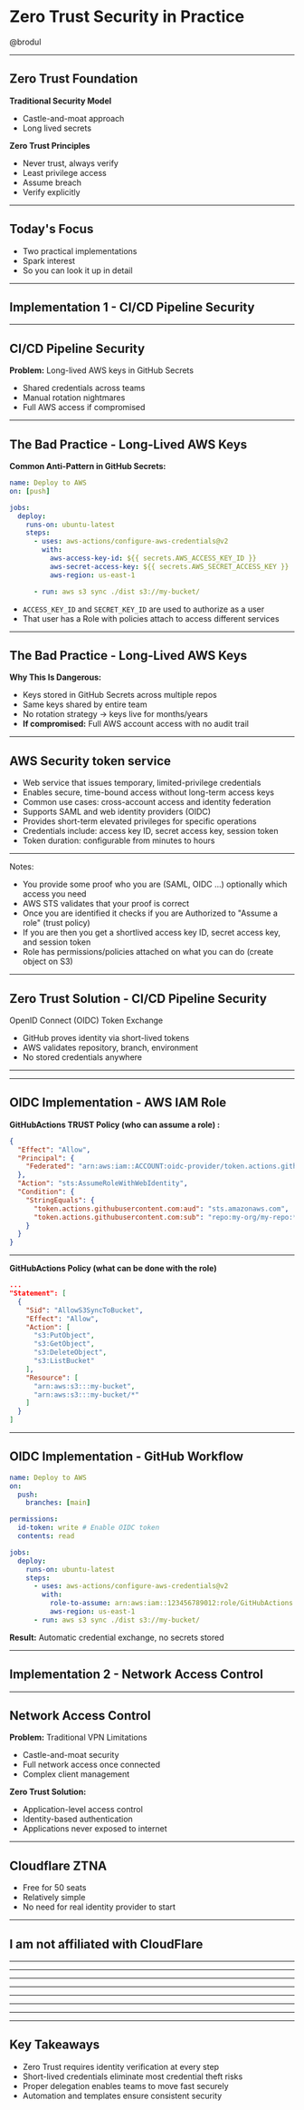 # Zero Trust Security in Practice

@brodul

---

## Zero Trust Foundation

**Traditional Security Model**

- Castle-and-moat approach
- Long lived secrets

**Zero Trust Principles**

- Never trust, always verify
- Least privilege access
- Assume breach
- Verify explicitly

---

## Today's Focus
- Two practical implementations
- Spark interest
- So you can look it up in detail 

---
## Implementation 1 - CI/CD Pipeline Security
---

## CI/CD Pipeline Security

**Problem:** Long-lived AWS keys in GitHub Secrets

- Shared credentials across teams
- Manual rotation nightmares
- Full AWS access if compromised

---

## The Bad Practice - Long-Lived AWS Keys

**Common Anti-Pattern in GitHub Secrets:**

```yaml
name: Deploy to AWS
on: [push]

jobs:
  deploy:
    runs-on: ubuntu-latest
    steps:
      - uses: aws-actions/configure-aws-credentials@v2
        with:
          aws-access-key-id: ${{ secrets.AWS_ACCESS_KEY_ID }}
          aws-secret-access-key: ${{ secrets.AWS_SECRET_ACCESS_KEY }}
          aws-region: us-east-1

      - run: aws s3 sync ./dist s3://my-bucket/
```

- `ACCESS_KEY_ID` and `SECRET_KEY_ID` are used to authorize as a user
- That user has a Role with policies attach to access different services

---

## The Bad Practice - Long-Lived AWS Keys

**Why This Is Dangerous:**

- Keys stored in GitHub Secrets across multiple repos
- Same keys shared by entire team
- No rotation strategy → keys live for months/years
- **If compromised:** Full AWS account access with no audit trail

---

## AWS Security token service

- Web service that issues temporary, limited-privilege credentials
- Enables secure, time-bound access without long-term access keys
- Common use cases: cross-account access and identity federation
- Supports SAML and web identity providers (OIDC)
- Provides short-term elevated privileges for specific operations
- Credentials include: access key ID, secret access key, session token
- Token duration: configurable from minutes to hours

---
<!-- .slide: data-background="img/aws_sts_diagram.png" data-background-size="contain" -->

Notes:
- You provide some proof who you are (SAML, OIDC ...) optionally which access you need
- AWS STS validates that your proof is correct
- Once you are identified it checks if you are Authorized to "Assume a role" (trust policy)
- If you are then you get a shortlived access key ID, secret access key, and session token
- Role has permissions/policies attached on what you can do (create object on S3)

---

## Zero Trust Solution - CI/CD Pipeline Security

OpenID Connect (OIDC) Token Exchange

- GitHub proves identity via short-lived tokens
- AWS validates repository, branch, environment
- No stored credentials anywhere

---

<!-- .slide: data-background="img/oidc-flow.png" data-background-size="contain" -->

---

## OIDC Implementation - AWS IAM Role

**GitHubActions TRUST Policy (who can assume a role) :**

```json
{
  "Effect": "Allow",
  "Principal": {
    "Federated": "arn:aws:iam::ACCOUNT:oidc-provider/token.actions.githubusercontent.com"
  },
  "Action": "sts:AssumeRoleWithWebIdentity",
  "Condition": {
    "StringEquals": {
      "token.actions.githubusercontent.com:aud": "sts.amazonaws.com",
      "token.actions.githubusercontent.com:sub": "repo:my-org/my-repo:*"
    }
  }
}
```

---

**GitHubActions Policy (what can be done with the role)**

```json
...
"Statement": [
  {
    "Sid": "AllowS3SyncToBucket",
    "Effect": "Allow",
    "Action": [
      "s3:PutObject",
      "s3:GetObject", 
      "s3:DeleteObject",
      "s3:ListBucket"
    ],
    "Resource": [
      "arn:aws:s3:::my-bucket",
      "arn:aws:s3:::my-bucket/*"
    ]
  }
]
``` 

---

## OIDC Implementation - GitHub Workflow

```yaml
name: Deploy to AWS
on:
  push:
    branches: [main]

permissions:
  id-token: write # Enable OIDC token
  contents: read

jobs:
  deploy:
    runs-on: ubuntu-latest
    steps:
      - uses: aws-actions/configure-aws-credentials@v2
        with:
          role-to-assume: arn:aws:iam::123456789012:role/GitHubActions
          aws-region: us-east-1
      - run: aws s3 sync ./dist s3://my-bucket/
```

**Result:** Automatic credential exchange, no secrets stored

---

## Implementation 2 - Network Access Control

---

## Network Access Control

**Problem:** Traditional VPN Limitations

- Castle-and-moat security
- Full network access once connected
- Complex client management

**Zero Trust Solution:** 

- Application-level access control
- Identity-based authentication
- Applications never exposed to internet

---

## Cloudflare ZTNA  

- Free for 50 seats
- Relatively simple 
- No need for real identity provider to start

---

## I am not affiliated with CloudFlare 

---

<!-- .slide: data-background="img/cf.svg" data-background-size="contain" -->

---

<!-- .slide: data-background="img/cloudflare-ztna.png" data-background-size="contain" -->

---


<!-- .slide: data-background="img/cloudflare-ztna-otp.png" data-background-size="contain" -->

---

<!-- .slide: data-background="img/tunnels.png" data-background-size="contain" -->

---

<!-- .slide: data-background="img/hostnames.png" data-background-size="contain" -->

---

<!-- .slide: data-background="img/app1.png" data-background-size="contain" -->

---

<!-- .slide: data-background="img/app2.png" data-background-size="contain" -->

---

## Key Takeaways

- Zero Trust requires identity verification at every step
- Short-lived credentials eliminate most credential theft risks
- Proper delegation enables teams to move fast securely
- Automation and templates ensure consistent security

